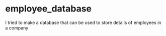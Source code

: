 # employee_database
I tried to make a database that can be used to store details of employees in a company
